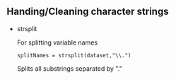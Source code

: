 ## Handing/Cleaning character strings 

* strsplit

  For splitting variable names 
  ```
  splitNames = strsplit(dataset,"\\.")
  ```
  
  Splits all substrings separated by "."
